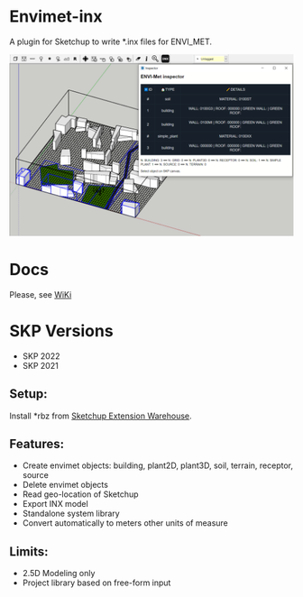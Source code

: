 # Envimet-inx
A plugin for Sketchup to write *.inx files for ENVI_MET.

![image](https://github.com/ENVI-coding/Envimet-INX/blob/main/envimet-inx.PNG)

# Docs
Please, see [WiKi](https://github.com/ENVI-coding/Envimet-INX/wiki)

# SKP Versions
* SKP 2022
* SKP 2021

## Setup:
Install *rbz from [Sketchup Extension Warehouse](https://extensions.sketchup.com/extension/e99e6c45-22c1-4c43-9c2e-d6d326925763/envimet-inx).

## Features:
- Create envimet objects: building, plant2D, plant3D, soil, terrain, receptor, source
- Delete envimet objects
- Read geo-location of Sketchup
- Export INX model
- Standalone system library
- Convert automatically to meters other units of measure

## Limits:
- 2.5D Modeling only
- Project library based on free-form input
